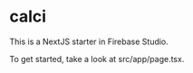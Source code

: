 # calci

This is a NextJS starter in Firebase Studio.

To get started, take a look at src/app/page.tsx.
